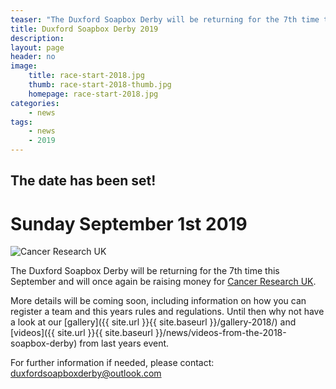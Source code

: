 ```yaml
---
teaser: "The Duxford Soapbox Derby will be returning for the 7th time this September and will once again be raising money for Cancer Research UK"
title: Duxford Soapbox Derby 2019
description:
layout: page
header: no
image: 
    title: race-start-2018.jpg
    thumb: race-start-2018-thumb.jpg
    homepage: race-start-2018.jpg
categories:
    - news
tags:
    - news
    - 2019
---
```


## The date has been set!

# Sunday September 1st 2019

![Cancer Research UK](http://www.cancerresearchuk.org/sites/all/themes/custom/cruk/logo.png)

The Duxford Soapbox Derby will be returning for the 7th time this September and will once again be raising money for [Cancer Research UK](https://www.cancerresearchuk.org).

More details will be coming soon, including information on how you can register a team and this years rules and regulations. Until then why not have a look at our [gallery]({{ site.url }}{{ site.baseurl }}/gallery-2018/) and [videos]({{ site.url }}{{ site.baseurl }}/news/videos-from-the-2018-soapbox-derby) from last years event.

For further information if needed, please contact:
[duxfordsoapboxderby@outlook.com](mailto:duxfordsoapboxderby@outlook.com)
